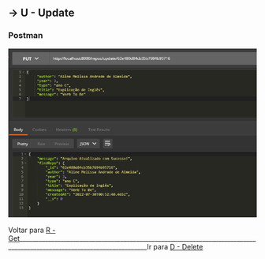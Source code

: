 ##  -> **U** - Update

### Postman
<p align="center">
  <img alt="foto" title="foto" src="./img/foto07.png"/>
</p>


Voltar para [R - Get](https://github.com/AlineAlmeida85/Projeto-Final/blob/main/Demonstracao3.md)_______________________________________________________________________________________________________________________Ir para [D - Delete](https://github.com/AlineAlmeida85/Projeto-Final/blob/main/Demonstracao5.md)
